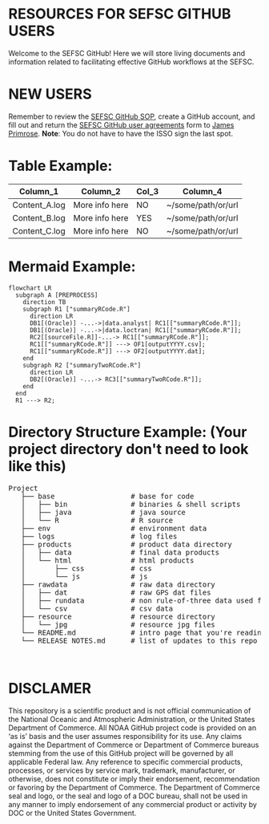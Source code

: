 # RESOURCES FOR SEFSC GITHUB USERS 

Welcome to the SEFSC GitHub! Here we will store living documents and information related to facilitating effective GitHub workflows at the SEFSC. 

# NEW USERS 

Remember to review the [SEFSC GitHub SOP](https://github.com/AdyanRios-NOAA/SEFSC-Resources/blob/18a6c7e98b3e9b71f5e5912282d9d7f08c0e0a1a/SEFSC%20GitHub%20SOP%20and%20User%20Agreement%20Form/SEFSC%20Github%20SOP%20-%20RR%20-%20LON%20-%20BGM.pdf), create a GitHub account, and fill out and return the [SEFSC GitHub user agreements](https://github.com/AdyanRios-NOAA/SEFSC-Resources/blob/18a6c7e98b3e9b71f5e5912282d9d7f08c0e0a1a/SEFSC%20GitHub%20SOP%20and%20User%20Agreement%20Form/SEFSC_GitHub_User_Agreement.pdf) form to [James Primrose](james.primrose@noaa.gov). **Note**: You do not have to have the ISSO sign the last spot. 

# Table Example: 

| Column_1                          | Column_2                               | Col_3 | Column_4             |
|-----------------------------------|----------------------------------------|-------|----------------------|
| Content_A.log                     | More info here                         | NO    | ~/some/path/or/url   |
| Content_B.log                     | More info here                         | YES   | ~/some/path/or/url   |
| Content_C.log                     | More info here                         | NO    | ~/some/path/or/url   |

# Mermaid Example: 
```mermaid
flowchart LR
  subgraph A [PREPROCESS]
    direction TB
    subgraph R1 ["summaryRCode.R"]
      direction LR
      DB1[(Oracle)] -...->|data.analyst| RC1[["summaryRCode.R"]];
      DB1[(Oracle)] -...->|data.loctran| RC1[["summaryRCode.R"]];
      RC2[[sourceFile.R]]-...-> RC1[["summaryRCode.R"]];
      RC1[["summaryRCode.R"]] ---> OF1[outputYYYY.csv];
      RC1[["summaryRCode.R"]] ---> OF2[outputYYYY.dat];
    end
    subgraph R2 ["summaryTwoRCode.R"]
      direction LR
      DB2[(Oracle)] -...-> RC3[["summaryTwoRCode.R"]];
    end
  end
  R1 ---> R2;
```


# Directory Structure Example: (Your project directory don't need to look like this)
<pre>
Project
   ├── base                  # base for code
   │   ├── bin               # binaries & shell scripts
   │   ├── java              # java source
   │   └── R                 # R source
   ├── env                   # environment data
   ├── logs                  # log files  
   ├── products              # product data directory
   │   ├── data              # final data products
   │   └── html              # html products
   │       ├── css           # css 
   │       └── js            # js
   ├── rawdata               # raw data directory
   │   ├── dat               # raw GPS dat files 
   │   ├── rundata           # non rule-of-three data used for processing
   │   └── csv               # csv data
   ├── resource              # resource directory 
   │   └── jpg               # resource jpg files  
   └── README.md             # intro page that you're reading
   └── RELEASE_NOTES.md      # list of updates to this repo
</pre>
<br>



# DISCLAMER

This repository is a scientific product and is not official communication of the National Oceanic and Atmospheric Administration, or the United States Department of Commerce. All NOAA GitHub project code is provided on an ‘as is’ basis and the user assumes responsibility for its use. Any claims against the Department of Commerce or Department of Commerce bureaus stemming from the use of this GitHub project will be governed by all applicable Federal law. Any reference to specific commercial products, processes, or services by service mark, trademark, manufacturer, or otherwise, does not constitute or imply their endorsement, recommendation or favoring by the Department of Commerce. The Department of Commerce seal and logo, or the seal and logo of a DOC bureau, shall not be used in any manner to imply endorsement of any commercial product or activity by DOC or the United States Government.

